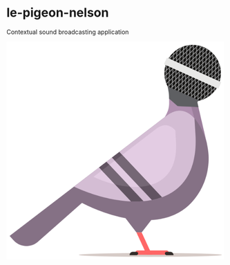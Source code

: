 # le-pigeon-nelson

Contextual sound broadcasting application

![Le pigeon Nelson logo](./images/le-pigeon-nelson-logo.svg)
